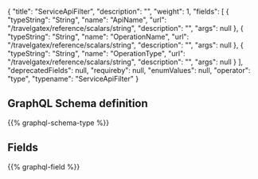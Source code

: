 {
  "title": "ServiceApiFilter",
  "description": "",
  "weight": 1,
  "fields": [
    {
      "typeString": "String",
      "name": "ApiName",
      "url": "/travelgatex/reference/scalars/string",
      "description": "",
      "args": null
    },
    {
      "typeString": "String",
      "name": "OperationName",
      "url": "/travelgatex/reference/scalars/string",
      "description": "",
      "args": null
    },
    {
      "typeString": "String",
      "name": "OperationType",
      "url": "/travelgatex/reference/scalars/string",
      "description": "",
      "args": null
    }
  ],
  "deprecatedFields": null,
  "requireby": null,
  "enumValues": null,
  "operator": "type",
  "typename": "ServiceApiFilter"
}
## GraphQL Schema definition

{{% graphql-schema-type %}}

## Fields

{{% graphql-field %}}

